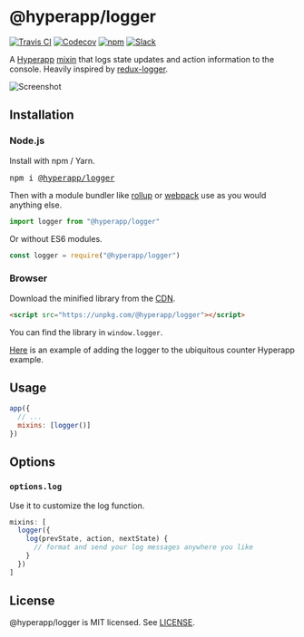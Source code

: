 # @hyperapp/logger

[![Travis CI](https://img.shields.io/travis/hyperapp/logger/master.svg)](https://travis-ci.org/hyperapp/logger)
[![Codecov](https://img.shields.io/codecov/c/github/hyperapp/logger/master.svg)](https://codecov.io/gh/hyperapp/logger)
[![npm](https://img.shields.io/npm/v/@hyperapp/logger.svg)](https://www.npmjs.org/package/@hyperapp/logger)
[![Slack](https://hyperappjs.herokuapp.com/badge.svg)](https://hyperappjs.herokuapp.com "Join us")

A [Hyperapp](https://github.com/hyperapp/hyperapp) [mixin](https://github.com/hyperapp/hyperapp/blob/master/docs/mixins.md) that logs state updates and action information to the console. Heavily inspired by [redux-logger](https://github.com/evgenyrodionov/redux-logger).

![Screenshot](https://user-images.githubusercontent.com/3735164/29865010-37eaf08e-8d29-11e7-9929-7a097b3a99a8.png)

## Installation

### Node.js

Install with npm / Yarn.

<pre>
npm i <a href="https://www.npmjs.com/package/@hyperapp/logger">@hyperapp/logger</a>
</pre>

Then with a module bundler like [rollup](https://github.com/rollup/rollup) or [webpack](https://github.com/webpack/webpack) use as you would anything else.

```jsx
import logger from "@hyperapp/logger"
```

Or without ES6 modules.

```js
const logger = require("@hyperapp/logger")
```

### Browser

Download the minified library from the [CDN](https://unpkg.com/@hyperapp/logger).

```html
<script src="https://unpkg.com/@hyperapp/logger"></script>
```

You can find the library in `window.logger`.

[Here](https://codepen.io/anon/pen/prOmqx?editors=0010) is an example of adding the logger to the ubiquitous counter Hyperapp example.

## Usage

```js
app({
  // ...
  mixins: [logger()]
})
```

## Options

### `options.log`

Use it to customize the log function.

```js
mixins: [
  logger({
    log(prevState, action, nextState) {
      // format and send your log messages anywhere you like
    }
  })
]
```

## License

@hyperapp/logger is MIT licensed. See [LICENSE](LICENSE.md).

